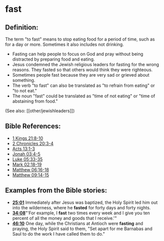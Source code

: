 # fast #

## Definition: ##

The term "to fast" means to stop eating food for a period of time, such as for a day or more. Sometimes it also includes not drinking.

* Fasting can help people to focus on God and pray without being distracted by preparing food and eating.
* Jesus condemned the Jewish religious leaders for fasting for the wrong reasons. They fasted so that others would think they were righteous.
* Sometimes people fast because they are very sad or grieved about something.
* The verb "to fast" can also be translated as "to refrain from eating" or "to not eat."
* The noun "fast" could be translated as "time of not eating" or "time of abstaining from food."

(See also: [[other/jewishleaders]])

## Bible References: ##

* [1 Kings 21:8-10](en/tn/1ki/help/21/08)
* [2 Chronicles 20:3-4](en/tn/2ch/help/20/03)
* [Acts 13:1-3](en/tn/act/help/13/01)
* [Jonah 03:4-5](en/tn/jon/help/03/04)
* [Luke 05:33-35](en/tn/luk/help/05/33)
* [Mark 02:18-19](en/tn/mrk/help/02/18)
* [Matthew 06:16-18](en/tn/mat/help/06/16)
* [Matthew 09:14-15](en/tn/mat/help/09/14)

## Examples from the Bible stories: ##

* __[25:01](en/tn/obs/help/25/01)__ Immediately after Jesus was baptized, the Holy Spirit led him out into the wilderness, where he __fasted__  for forty days and forty nights.
* __[34:08](en/tn/obs/help/34/08)__"'For example, I __fast__  two times every week and I give you ten percent of all the money and goods that I receive.'"
* __[46:10](en/tn/obs/help/46/10)__ One day, while the Christians at Antioch were __fasting__  and praying, the Holy Spirit said to them, "Set apart for me Barnabas and Saul to do the work I have called them to do."